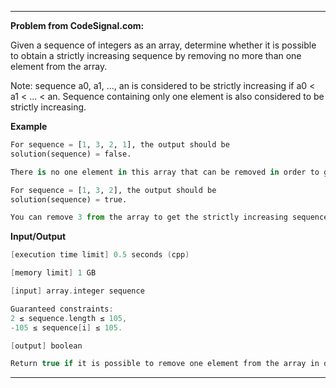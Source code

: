 
---

**Problem from CodeSignal.com:**

Given a sequence of integers as an array, determine whether it is possible to obtain a strictly increasing sequence by removing no more than one element from the array.

Note: sequence a0, a1, ..., an is considered to be strictly increasing if a0 < a1 < ... < an. Sequence containing only one element is also considered to be strictly increasing.

**Example**
```python
For sequence = [1, 3, 2, 1], the output should be
solution(sequence) = false.

There is no one element in this array that can be removed in order to get a strictly increasing sequence.

For sequence = [1, 3, 2], the output should be
solution(sequence) = true.

You can remove 3 from the array to get the strictly increasing sequence [1, 2]. Alternately, you can remove 2 to get the strictly increasing sequence [1, 3].
```

**Input/Output**
```cpp
[execution time limit] 0.5 seconds (cpp)

[memory limit] 1 GB

[input] array.integer sequence

Guaranteed constraints:
2 ≤ sequence.length ≤ 105,
-105 ≤ sequence[i] ≤ 105.

[output] boolean

Return true if it is possible to remove one element from the array in order to get a strictly increasing sequence, otherwise return false.
```

---